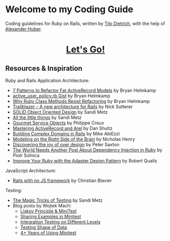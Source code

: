 # Welcome to my Coding Guide

Coding guidelines for Ruby on Rails, written by [Tilo Dietrich](https://github.com/tilod), with the help of [Alexander Huber](https://github.com/alihuber).


<h1 align="center">
  <a href=/tilod/coding_guide/wikis/home>Let's Go!</a>
</h1>


## Resources & Inspiration

Ruby and Rails Application Architecture:

-   [7 Patterns to Refactor Fat ActiveRecord Models](http://blog.codeclimate.com/blog/2012/10/17/7-ways-to-decompose-fat-activerecord-models/) by Bryan Helmkamp
-   [active_user_policy.rb Gist](https://gist.github.com/brynary/4670393) by Bryan Helmkamp
-   [Why Ruby Class Methods Resist Refactoring](http://blog.codeclimate.com/blog/2012/11/14/why-ruby-class-methods-resist-refactoring/) by Bryan Helmkamp
-   [Trailblazer – A new architecture for Rails](https://leanpub.com/trailblazer) by Nick Sutterer
-   [SOLID Object Oriented Design](http://confreaks.com/videos/240-goruco2009-solid-object-oriented-design) by Sandi Metz
-   [All the little things](http://confreaks.com/videos/3358-railsconf-all-the-little-things) by Sandi Metz
-   [Gourmet Service Objects](http://brewhouse.io/blog/2014/04/30/gourmet-service-objects.html) by Philippe Creux
-   [Mastering ActiveRecord and Arel](http://danshultz.github.io/talks/mastering_activerecord_arel/#/) by Dan Shultz
-   [Building Complex Domains in Rails](http://quickleft.com/blog/engineering-lunch-series-building-complex-domains-in-rails) by Mike AbiEzzi
-   [Modeling on the Right Side of the Brain](http://confreaks.com/videos/3321-railsconf-modeling-on-the-right-side-of-the-brain) by Nicholas Henry
-   [Discovering the joy of over design](http://insights.workshop14.io/2015/07/14/domain-driven-design-introduction.html) by Peter Saxton
-   [The World Needs Another Post About Dependency Injection in Ruby](http://solnic.eu/2013/12/17/the-world-needs-another-post-about-dependency-injection-in-ruby.html) by Piotr Solnica
-   [Improve Your Ruby with the Adapter Design Pattern](http://www.sitepoint.com/using-and-testing-the-adapter-design-pattern/) by Robert Qualls

JavaScript Architecture:

-   [Rails with no JS framework](https://medium.com/@cblavier/rails-with-no-js-framework-26d2d1646cd) by Christian Blavier

Testing:

-   [The Magic Tricks of Testing](http://confreaks.com/videos/2452-railsconf2013-the-magic-tricks-of-testing) by Sandi Metz
-   Blog posts by Wojtek Mach:
    -   [Liskov Principle & MiniTest](http://wojtekmach.pl/blog/2012/07/17/liskov-principle-and-minitest/)
    -   [Sharing Examples in Minitest](http://wojtekmach.pl/blog/2013/07/17/sharing-examples-in-minitest/)
    -   [Integration Testing on Different Levels](http://wojtekmach.pl/blog/2014/07/17/integration-testing-on-different-levels/)
    -   [Testing Shape of Data](http://wojtekmach.pl/blog/2015/07/17/testing-shape-of-data/)
    -   [4+ Years of Using Minitest](http://wojtekmach.pl/blog/2016/07/17/4-plus-years-of-using-minitest/)
